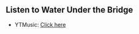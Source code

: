 ## Listen to Water Under the Bridge
- YTMusic: [Click here](https://music.youtube.com/watch?v=l8djdhhFuxo)